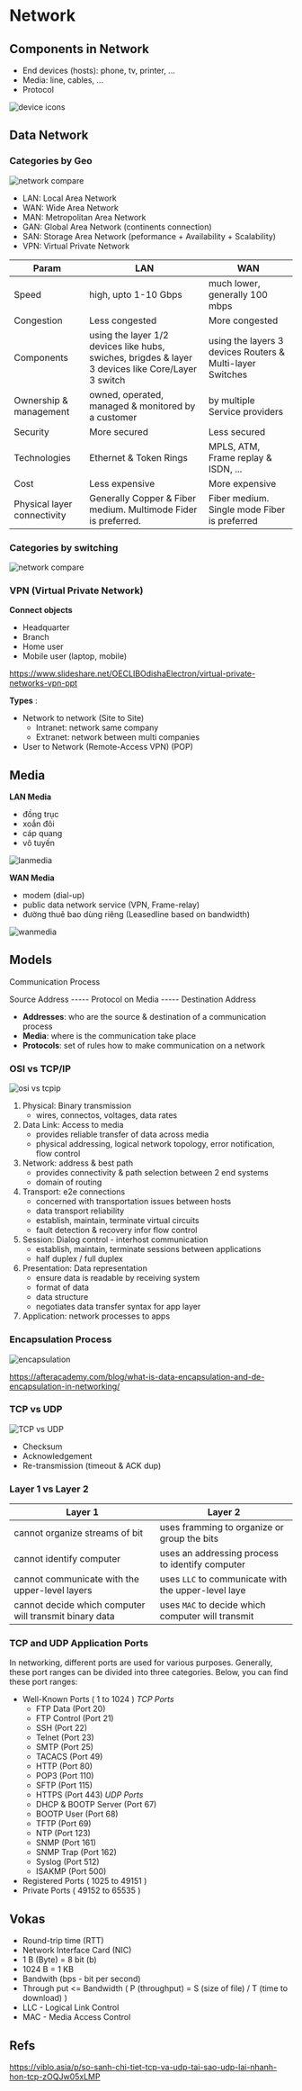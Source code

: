 # Network 

## Components in Network

- End devices (hosts): phone, tv, printer, ...
- Media: line, cables, ...
- Protocol

![device icons](./img/network-device-icon-4.jpg)

## Data Network 

### Categories by Geo
![network compare](./img/lan-vs-wan-vs-man-mc-slide1.png)

- LAN: Local Area Network
- WAN: Wide Area Network
- MAN: Metropolitan Area Network 
- GAN: Global Area Network (continents connection)
- SAN: Storage Area Network (peformance + Availability + Scalability)
- VPN: Virtual Private Network

Param | LAN | WAN
------| ----| -----
Speed | high, upto 1-10 Gbps | much lower, generally 100 mbps
Congestion | Less congested | More congested
Components | using the layer 1/2 devices like hubs, swiches, brigdes & layer 3 devices like Core/Layer 3 switch | using the layers 3 devices Routers & Multi-layer Switches 
Ownership & management | owned, operated, managed & monitored by a customer | by multiple Service providers 
Security  | More secured  | Less secured
Technologies | Ethernet & Token Rings | MPLS, ATM, Frame replay & ISDN, ...
Cost         | Less expensive  | More expensive
Physical layer connectivity | Generally Copper & Fiber medium. Multimode Fider is preferred. | Fiber medium. Single mode Fiber is preferred

### Categories by switching

![network compare](./img/switch-compare.png)

### VPN (Virtual Private Network)

**Connect objects**
- Headquarter
- Branch
- Home user
- Mobile user (laptop, mobile)

https://www.slideshare.net/OECLIBOdishaElectron/virtual-private-networks-vpn-ppt

**Types** :
- Network to network (Site to Site)
    - Intranet: network same company
    - Extranet: network between multi companies
- User to Network (Remote-Access VPN) (POP)

## Media

**LAN Media**
- đồng trục
- xoắn đôi
- cáp quang
- vô tuyến

![lanmedia](./img/lanmedias.png)

**WAN Media**
- modem (dial-up)
- public data network service (VPN, Frame-relay)
- đường thuê bao dùng riêng (Leasedline based on bandwidth)

![wanmedia](./img/wanmedias.png)

## Models

Communication Process

Source Address  ----- Protocol on Media ----- Destination Address

- **Addresses**: who are the source & destination of a communication process 
- **Media**: where is the communication take place
- **Protocols**: set of rules how to make communication on a network


### OSI vs TCP/IP

![osi vs tcpip](./img/tcpip-osi.jpg)

1. Physical: Binary transmission 
    - wires, connectos, voltages, data rates
2. Data Link: Access to media 
    - provides reliable transfer of data across media
    - physical addressing, logical network topology, error notification, flow control
3. Network: address & best path
    - provides connectivity & path selection between 2 end systems
    - domain of routing
4. Transport: e2e connections
    - concerned with transportation issues between hosts
    - data transport reliability
    - establish, maintain, terminate virtual circuits
    - fault detection & recovery infor flow control
5. Session: Dialog control - interhost communication
    - establish, maintain, terminate sessions between applications
    - half duplex / full duplex
6. Presentation: Data representation
    - ensure data is readable by receiving system
    - format of data
    - data structure
    - negotiates data transfer syntax for app layer
7. Application: network processes to apps

### Encapsulation Process

![encapsulation](./img/encapsulation-in-networking-process.jpg)

https://afteracademy.com/blog/what-is-data-encapsulation-and-de-encapsulation-in-networking/

### TCP vs UDP

![TCP vs UDP](https://ipcisco.com/wp-content/uploads/2018/10/tcp-vs-udp-comparison-ipcisco.com_.png)

- Checksum
- Acknowledgement
- Re-transmission (timeout & ACK dup)

### Layer 1 vs Layer 2

Layer 1 | Layer 2 
--------|---------
cannot organize streams of bit | uses framming to organize or group the bits
cannot identify computer | uses an addressing process to identify computer
cannot communicate with the upper-level layers | uses `LLC` to communicate with the upper-level laye
cannot decide which computer will transmit binary data | uses `MAC` to decide which computer will transmit


### TCP and UDP Application Ports
In networking, different ports are used for various purposes. Generally, these port ranges can be divided into three categories. Below, you can find these port ranges:
- Well-Known Ports ( 1 to 1024 )
*TCP Ports*
    - FTP Data (Port 20)
    - FTP Control (Port 21)
    - SSH (Port 22)
    - Telnet (Port 23)
    - SMTP (Port 25)
    - TACACS (Port 49)
    - HTTP (Port 80)
    - POP3  (Port 110)
    - SFTP (Port 115)
    - HTTPS (Port 443)
*UDP Ports*
    - DHCP & BOOTP Server (Port 67)
    - BOOTP User (Port 68)
    - TFTP (Port 69)
    - NTP (Port 123)
    - SNMP (Port 161)
    - SNMP Trap (Port 162)
    - Syslog (Port 512)
    - ISAKMP (Port 500)
- Registered Ports ( 1025 to 49151 )
- Private Ports ( 49152 to 65535 )

## Vokas 
- Round-trip time (RTT)
- Network Interface Card (NIC)
- 1 B (Byte) = 8 bit (b)  
- 1024 B = 1 KB
- Bandwith (bps - bit per second)
- Through put <= Bandwidth ( P (throughput) = S (size of file) / T (time to download) )
- LLC - Logical Link Control
- MAC - Media Access Control

## Refs 
https://viblo.asia/p/so-sanh-chi-tiet-tcp-va-udp-tai-sao-udp-lai-nhanh-hon-tcp-zOQJw05xLMP
